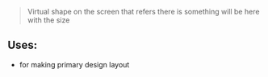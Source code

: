 > Virtual shape on the screen that refers there is something will be here with the size

## Uses:
- for making primary design layout